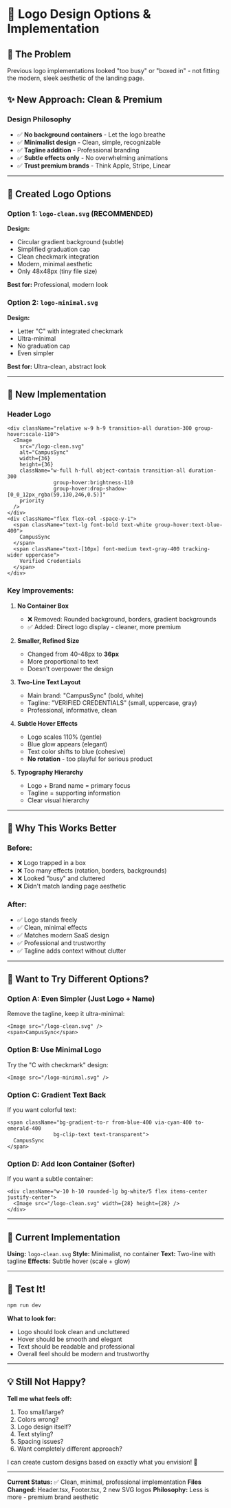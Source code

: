 # 🎨 Logo Design Options & Implementation

## 🎯 The Problem
Previous logo implementations looked "too busy" or "boxed in" - not fitting the modern, sleek aesthetic of the landing page.

## ✨ New Approach: Clean & Premium

### **Design Philosophy**
- ✅ **No background containers** - Let the logo breathe
- ✅ **Minimalist design** - Clean, simple, recognizable
- ✅ **Tagline addition** - Professional branding
- ✅ **Subtle effects only** - No overwhelming animations
- ✅ **Trust premium brands** - Think Apple, Stripe, Linear

---

## 🎨 Created Logo Options

### **Option 1: `logo-clean.svg` (RECOMMENDED)**
**Design:**
- Circular gradient background (subtle)
- Simplified graduation cap
- Clean checkmark integration
- Modern, minimal aesthetic
- Only 48x48px (tiny file size)

**Best for:** Professional, modern look

### **Option 2: `logo-minimal.svg`**
**Design:**
- Letter "C" with integrated checkmark
- Ultra-minimal
- No graduation cap
- Even simpler

**Best for:** Ultra-clean, abstract look

---

## 🚀 New Implementation

### **Header Logo**
```tsx
<div className="relative w-9 h-9 transition-all duration-300 group-hover:scale-110">
  <Image
    src="/logo-clean.svg"
    alt="CampusSync"
    width={36}
    height={36}
    className="w-full h-full object-contain transition-all duration-300 
               group-hover:brightness-110 
               group-hover:drop-shadow-[0_0_12px_rgba(59,130,246,0.5)]"
    priority
  />
</div>
<div className="flex flex-col -space-y-1">
  <span className="text-lg font-bold text-white group-hover:text-blue-400">
    CampusSync
  </span>
  <span className="text-[10px] font-medium text-gray-400 tracking-wider uppercase">
    Verified Credentials
  </span>
</div>
```

### **Key Improvements:**

1. **No Container Box**
   - ❌ Removed: Rounded background, borders, gradient backgrounds
   - ✅ Added: Direct logo display - cleaner, more premium

2. **Smaller, Refined Size**
   - Changed from 40-48px to **36px**
   - More proportional to text
   - Doesn't overpower the design

3. **Two-Line Text Layout**
   - Main brand: "CampusSync" (bold, white)
   - Tagline: "VERIFIED CREDENTIALS" (small, uppercase, gray)
   - Professional, informative, clean

4. **Subtle Hover Effects**
   - Logo scales 110% (gentle)
   - Blue glow appears (elegant)
   - Text color shifts to blue (cohesive)
   - **No rotation** - too playful for serious product

5. **Typography Hierarchy**
   - Logo + Brand name = primary focus
   - Tagline = supporting information
   - Clear visual hierarchy

---

## 🎨 Why This Works Better

### **Before:**
- ❌ Logo trapped in a box
- ❌ Too many effects (rotation, borders, backgrounds)
- ❌ Looked "busy" and cluttered
- ❌ Didn't match landing page aesthetic

### **After:**
- ✅ Logo stands freely
- ✅ Clean, minimal effects
- ✅ Matches modern SaaS design
- ✅ Professional and trustworthy
- ✅ Tagline adds context without clutter

---

## 🔄 Want to Try Different Options?

### **Option A: Even Simpler (Just Logo + Name)**
Remove the tagline, keep it ultra-minimal:
```tsx
<Image src="/logo-clean.svg" />
<span>CampusSync</span>
```

### **Option B: Use Minimal Logo**
Try the "C with checkmark" design:
```tsx
<Image src="/logo-minimal.svg" />
```

### **Option C: Gradient Text Back**
If you want colorful text:
```tsx
<span className="bg-gradient-to-r from-blue-400 via-cyan-400 to-emerald-400 
               bg-clip-text text-transparent">
  CampusSync
</span>
```

### **Option D: Add Icon Container (Softer)**
If you want a subtle container:
```tsx
<div className="w-10 h-10 rounded-lg bg-white/5 flex items-center justify-center">
  <Image src="/logo-clean.svg" width={28} height={28} />
</div>
```

---

## 🎯 Current Implementation

**Using:** `logo-clean.svg`
**Style:** Minimalist, no container
**Text:** Two-line with tagline
**Effects:** Subtle hover (scale + glow)

---

## 🚀 Test It!

```bash
npm run dev
```

**What to look for:**
- Logo should look clean and uncluttered
- Hover should be smooth and elegant
- Text should be readable and professional
- Overall feel should be modern and trustworthy

---

## 💡 Still Not Happy?

**Tell me what feels off:**
1. Too small/large?
2. Colors wrong?
3. Logo design itself?
4. Text styling?
5. Spacing issues?
6. Want completely different approach?

I can create custom designs based on exactly what you envision! 🎨

---

**Current Status:** ✅ Clean, minimal, professional implementation
**Files Changed:** Header.tsx, Footer.tsx, 2 new SVG logos
**Philosophy:** Less is more - premium brand aesthetic
